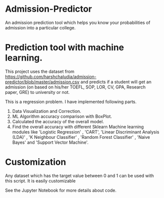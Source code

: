 # Admission-Predictor
An admission prediction tool which helps you know your probabilities of admission into a particular college.

# Prediction tool with machine learning.
This project uses the dataset from https://github.com/harshchaludia/admission-predictor/blob/master/admission.csv and predicts if a student will get an admission (on based on his/her TOEFL, SOP, LOR, CV, GPA, Research paper, GRE) to university or not.

This is a regression problem. I have implemented following parts.
1.	Data Visualization and Correction.
2.	ML Algorithm accuracy comparison with BoxPlot.
3.	Calculated the accuracy of the overall model.
4.	Find the overall accuracy with different Sklearn Machine learning modules like 'Logistic Regression' , 'CART', 'Linear Discriminant Analysis (LDA)' , 'K Neighbour Classifier' , 'Random Forest Classifier' , 'Naive Bayes' and 'Support Vector Machine'.

# Customization
Any dataset which has the target value between 0 and 1 can be used with this script. It is easily customizable

See the Jupyter Notebook for more details about code.
